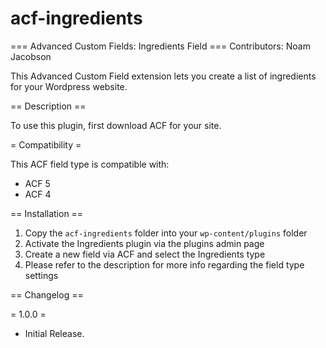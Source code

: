 # acf-ingredients

=== Advanced Custom Fields: Ingredients Field ===
Contributors: Noam Jacobson

This Advanced Custom Field extension lets you create a list of ingredients for your Wordpress website.

== Description ==

To use this plugin, first download ACF for your site.

= Compatibility =

This ACF field type is compatible with:
* ACF 5
* ACF 4

== Installation ==

1. Copy the `acf-ingredients` folder into your `wp-content/plugins` folder
2. Activate the Ingredients plugin via the plugins admin page
3. Create a new field via ACF and select the Ingredients type
4. Please refer to the description for more info regarding the field type settings

== Changelog ==

= 1.0.0 =
* Initial Release.
